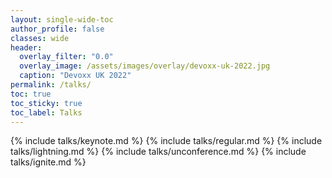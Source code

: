 ```yaml
---
layout: single-wide-toc
author_profile: false
classes: wide
header:
  overlay_filter: "0.0"
  overlay_image: /assets/images/overlay/devoxx-uk-2022.jpg
  caption: "Devoxx UK 2022"
permalink: /talks/
toc: true
toc_sticky: true
toc_label: Talks
---
```


{% include talks/keynote.md %}
{% include talks/regular.md %}
{% include talks/lightning.md %}
{% include talks/unconference.md %}
{% include talks/ignite.md %}
